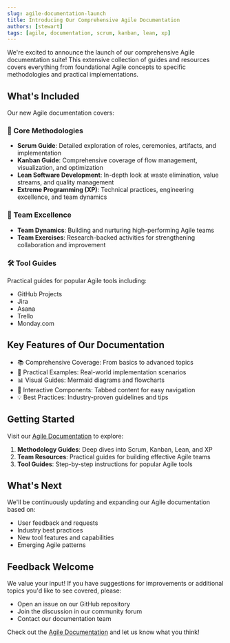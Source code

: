 ```yaml
---
slug: agile-documentation-launch
title: Introducing Our Comprehensive Agile Documentation
authors: [stewart]
tags: [agile, documentation, scrum, kanban, lean, xp]
---
```


We're excited to announce the launch of our comprehensive Agile documentation suite! This extensive collection of guides and resources covers everything from foundational Agile concepts to specific methodologies and practical implementations.

<!-- truncate -->

## What's Included

Our new Agile documentation covers:

### 🔄 Core Methodologies

- **Scrum Guide**: Detailed exploration of roles, ceremonies, artifacts, and implementation
- **Kanban Guide**: Comprehensive coverage of flow management, visualization, and optimization
- **Lean Software Development**: In-depth look at waste elimination, value streams, and quality management
- **Extreme Programming (XP)**: Technical practices, engineering excellence, and team dynamics

### 👥 Team Excellence

- **Team Dynamics**: Building and nurturing high-performing Agile teams
- **Team Exercises**: Research-backed activities for strengthening collaboration and improvement

### 🛠️ Tool Guides

Practical guides for popular Agile tools including:

- GitHub Projects
- Jira
- Asana
- Trello
- Monday.com

## Key Features of Our Documentation

- 📚 Comprehensive Coverage: From basics to advanced topics
- 🎯 Practical Examples: Real-world implementation scenarios
- 📊 Visual Guides: Mermaid diagrams and flowcharts
- 🔄 Interactive Components: Tabbed content for easy navigation
- 💡 Best Practices: Industry-proven guidelines and tips

## Getting Started

Visit our [Agile Documentation](/docs/agile/intro) to explore:

1. **Methodology Guides**: Deep dives into Scrum, Kanban, Lean, and XP
2. **Team Resources**: Practical guides for building effective Agile teams
3. **Tool Guides**: Step-by-step instructions for popular Agile tools

## What's Next

We'll be continuously updating and expanding our Agile documentation based on:

- User feedback and requests
- Industry best practices
- New tool features and capabilities
- Emerging Agile patterns

## Feedback Welcome

We value your input! If you have suggestions for improvements or additional topics you'd like to see covered, please:

- Open an issue on our GitHub repository
- Join the discussion in our community forum
- Contact our documentation team

Check out the [Agile Documentation](/docs/agile/intro) and let us know what you think!
